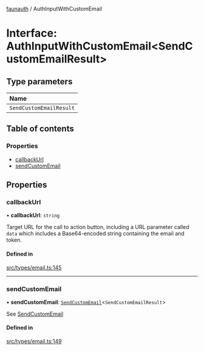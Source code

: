 [faunauth](../index.md) / AuthInputWithCustomEmail

# Interface: AuthInputWithCustomEmail<SendCustomEmailResult\>

## Type parameters

| Name |
| :------ |
| `SendCustomEmailResult` |

## Table of contents

### Properties

- [callbackUrl](AuthInputWithCustomEmail.md#callbackurl)
- [sendCustomEmail](AuthInputWithCustomEmail.md#sendcustomemail)

## Properties

### callbackUrl

• **callbackUrl**: `string`

Target URL for the call to action button, including a URL parameter called `data` which
includes a Base64-encoded string containing the email and token.

#### Defined in

[src/types/email.ts:145](https://github.com/alexnitta/faunauth/blob/44c1409/src/types/email.ts#L145)

___

### sendCustomEmail

• **sendCustomEmail**: [`SendCustomEmail`](../index.md#sendcustomemail)<`SendCustomEmailResult`\>

See [SendCustomEmail](../index.md#sendcustomemail)

#### Defined in

[src/types/email.ts:149](https://github.com/alexnitta/faunauth/blob/44c1409/src/types/email.ts#L149)
